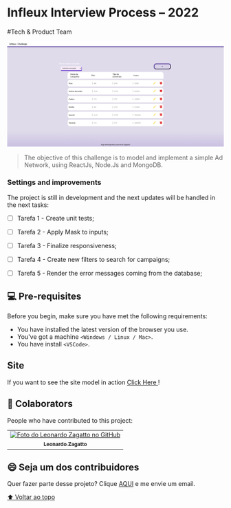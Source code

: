 # Infleux Interview Process – 2022 

#Tech & Product Team

<img src="readme.png" alt="Infleux Interview Process">

> The objective of this challenge is to model and implement a simple Ad Network, using ReactJs, Node.Js and MongoDB.

### Settings and improvements

The project is still in development and the next updates will be handled in the next tasks:

- [ ] Tarefa 1 - Create unit tests;
- [ ] Tarefa 2 - Apply Mask to inputs;
- [ ] Tarefa 3 - Finalize responsiveness;
- [ ] Tarefa 4 - Create new filters to search for campaigns;
- [ ] Tarefa 5 - Render the error messages coming from the database;


## 💻 Pre-requisites

Before you begin, make sure you have met the following requirements:
* You have installed the latest version of the browser you use.
* You've got a machine `<Windows / Linux / Mac>`.
* You have install `<VSCode>`.


## Site

If you want to see the site model in action <a  href="https://infleux-challenge-front.vercel.app/" target="_blank">Click Here </a>!


## 🤝 Colaborators

People who have contributed to this project:

<table>
  <tr>
    <td align="center">
      <a href="https://github.com/LZagatto" target="_blank">
        <img src="https://github.com/LZagatto.png" width="100px;" alt="Foto do Leonardo Zagatto no GitHub"/><br>
        <sub>
          <b>Leonardo Zagatto</b>
        </sub>
      </a>
    </td>
  </tr>
</table>



## 😄 Seja um dos contribuidores

Quer fazer parte desse projeto? Clique [AQUI](mailto:leozagatto1@gmail.com) e me envie um email.

[⬆ Voltar ao topo](#Finder-React)<br>
